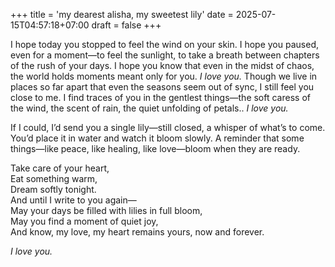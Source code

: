 +++
title = 'my dearest alisha, my sweetest lily'
date = 2025-07-15T04:57:18+07:00
draft = false
+++

I hope today you stopped to feel the wind on your skin. I hope you paused, even for a moment—to feel the sunlight, to take a breath between chapters of the rush of your days. I hope you know that even in the midst of chaos, the world holds moments meant only for you. _I love you._ Though we live in places so far apart that even the seasons seem out of sync, I still feel you close to me. I find traces of you in the gentlest things—the soft caress of the wind, the scent of rain, the quiet unfolding of petals.. _I love you._

If I could, I’d send you a single lily—still closed, a whisper of what’s to come.  
You’d place it in water and watch it bloom slowly. A reminder that some things—like peace, like healing, like love—bloom when they are ready.

Take care of your heart,  
Eat something warm,  
Dream softly tonight.  
And until I write to you again—  
May your days be filled with lilies in full bloom,  
May you find a moment of quiet joy,  
And know, my love,
my heart remains yours, now and forever.

_I love you._
